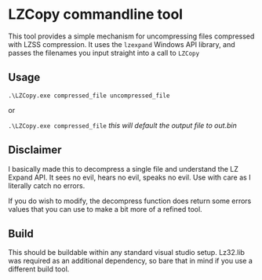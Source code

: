 # LZCopy commandline tool
This tool provides a simple mechanism for uncompressing files compressed with LZSS compression. It uses the `lzexpand` Windows API library, and passes the filenames you input straight into a call to `LZCopy` 

## Usage
`.\LZCopy.exe compressed_file uncompressed_file`

or

`.\LZCopy.exe compressed_file` _this will default the output file to out.bin_

## Disclaimer
I basically made this to decompress a single file and understand the LZ Expand API. It sees no evil, hears no evil, speaks no evil. Use with care as I literally catch no errors.

If you do wish to modify, the decompress function does return some errors values that you can use to make a bit more of a refined tool.

## Build
This should be buildable within any standard visual studio setup. Lz32.lib was required as an additional dependency, so bare that in mind if you use a different build tool.
